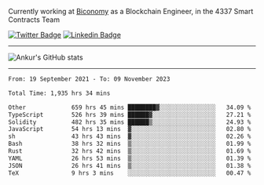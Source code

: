 Currently working at [Biconomy](https://biconomy.io/) as a Blockchain Engineer, in the 4337 Smart Contracts Team

 [![Twitter Badge](https://img.shields.io/badge/-@ankurdubey521-1ca0f1?style=flat-square&labelColor=1ca0f1&logo=twitter&logoColor=white&link=https://twitter.com/ankurdubey521)](https://twitter.com/ankurdubey521) [![Linkedin Badge](https://img.shields.io/badge/-ankurdubey521-blue?style=flat-square&logo=Linkedin&logoColor=white&link=https://www.linkedin.com/in/ankurdubey521/)](https://www.linkedin.com/in/ankurdubey521/)

<hr/>

![Ankur's GitHub stats](https://github-readme-stats.vercel.app/api?username=ankurdubey521&count_private=true&theme=radical)

<hr/>

<!--START_SECTION:waka-->

```txt
From: 19 September 2021 - To: 09 November 2023

Total Time: 1,935 hrs 34 mins

Other             659 hrs 45 mins ████████▓░░░░░░░░░░░░░░░░   34.09 %
TypeScript        526 hrs 39 mins ██████▓░░░░░░░░░░░░░░░░░░   27.21 %
Solidity          482 hrs 35 mins ██████▒░░░░░░░░░░░░░░░░░░   24.93 %
JavaScript        54 hrs 13 mins  ▓░░░░░░░░░░░░░░░░░░░░░░░░   02.80 %
sh                43 hrs 43 mins  ▓░░░░░░░░░░░░░░░░░░░░░░░░   02.26 %
Bash              38 hrs 32 mins  ▒░░░░░░░░░░░░░░░░░░░░░░░░   01.99 %
Rust              32 hrs 42 mins  ▒░░░░░░░░░░░░░░░░░░░░░░░░   01.69 %
YAML              26 hrs 53 mins  ▒░░░░░░░░░░░░░░░░░░░░░░░░   01.39 %
JSON              26 hrs 41 mins  ▒░░░░░░░░░░░░░░░░░░░░░░░░   01.38 %
TeX               9 hrs 3 mins    ░░░░░░░░░░░░░░░░░░░░░░░░░   00.47 %
```

<!--END_SECTION:waka-->
